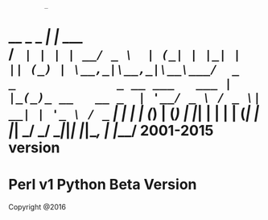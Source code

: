               _        
  __ _ _   _| |_ ___  
 / _` | | | | __/ _ \ 
| (_| | |_| | || (_) |
 \__,_|\__,_|\__\___/ 
                 _   _             
 _ __ ___   ___ | |_(_)_ __   __ _ 
| '__/ _ \ / _ \| __| | '_ \ / _` |
| | | (_) | (_) | |_| | | | | (_| |
|_|  \___/ \___/ \__|_|_| |_|\__, |
                             |___/ 
 2001-2015 version
 ======================
 Perl v1
 Python Beta Version
 ======================
 Copyright @2016
 
 
